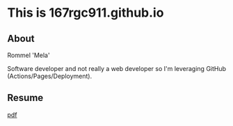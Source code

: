 # This is 167rgc911.github.io

## About

Rommel 'Mela'

Software developer and not really a web developer so
I'm leveraging GitHub (Actions/Pages/Deployment).

## Resume

[pdf](https://167rgc911.github.io/docs/resume.pdf)
